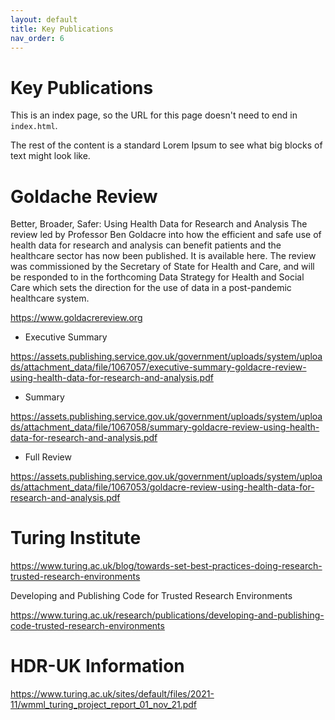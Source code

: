 ```yaml
---
layout: default
title: Key Publications
nav_order: 6
---
```


# Key Publications

This is an index page, so the URL for this page doesn't need to end in
`index.html`.

The rest of the content is a standard Lorem Ipsum to see what big blocks of
text might look like.

# Goldache Review

Better, Broader, Safer: Using Health Data for Research and Analysis
The review led by Professor Ben Goldacre into how the efficient and safe use of health data for research and analysis can benefit patients and the healthcare sector has now been published. It is available here.
The review was commissioned by the Secretary of State for Health and Care, and will be responded to in the forthcoming Data Strategy for Health and Social Care which sets the direction for the use of data in a post-pandemic healthcare system.

https://www.goldacrereview.org

- Executive Summary

https://assets.publishing.service.gov.uk/government/uploads/system/uploads/attachment_data/file/1067057/executive-summary-goldacre-review-using-health-data-for-research-and-analysis.pdf

- Summary

https://assets.publishing.service.gov.uk/government/uploads/system/uploads/attachment_data/file/1067058/summary-goldacre-review-using-health-data-for-research-and-analysis.pdf


- Full Review

https://assets.publishing.service.gov.uk/government/uploads/system/uploads/attachment_data/file/1067053/goldacre-review-using-health-data-for-research-and-analysis.pdf





#  Turing Institute

https://www.turing.ac.uk/blog/towards-set-best-practices-doing-research-trusted-research-environments

Developing and Publishing Code for Trusted Research Environments

https://www.turing.ac.uk/research/publications/developing-and-publishing-code-trusted-research-environments

# HDR-UK Information




https://www.turing.ac.uk/sites/default/files/2021-11/wmml_turing_project_report_01_nov_21.pdf